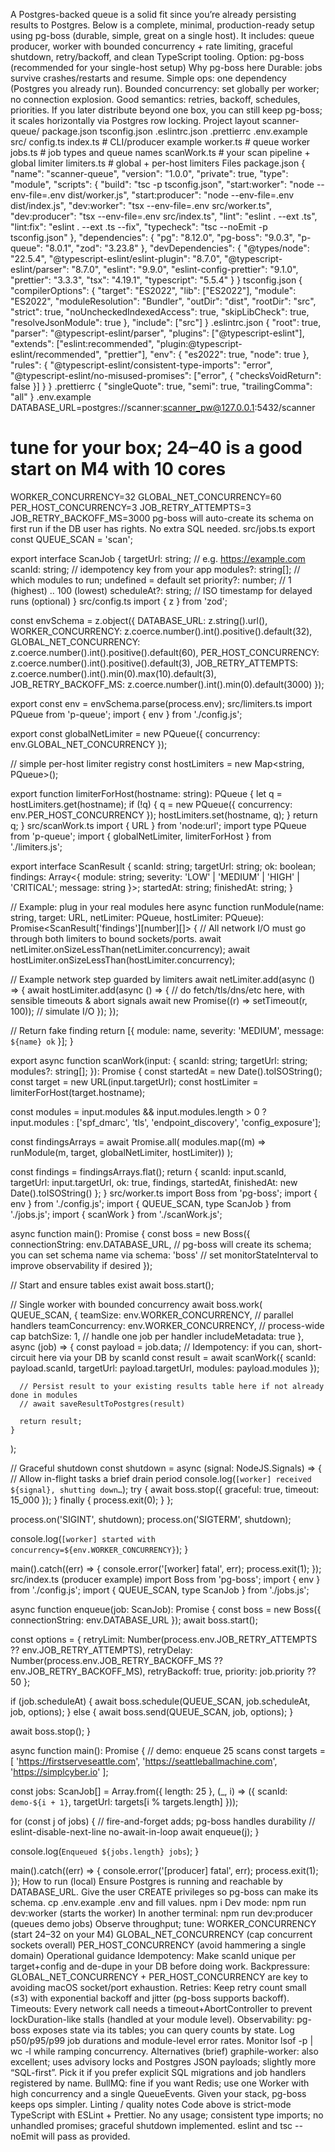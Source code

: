A Postgres-backed queue is a solid fit since you’re already persisting results to Postgres. Below is a complete, minimal, production-ready setup using pg-boss (durable, simple, great on a single host). It includes: queue producer, worker with bounded concurrency + rate limiting, graceful shutdown, retry/backoff, and clean TypeScript tooling.
Option: pg-boss (recommended for your single-host setup)
Why pg-boss here
Durable: jobs survive crashes/restarts and resume.
Simple ops: one dependency (Postgres you already run).
Bounded concurrency: set globally per worker; no connection explosion.
Good semantics: retries, backoff, schedules, priorities.
If you later distribute beyond one box, you can still keep pg-boss; it scales horizontally via Postgres row locking.
Project layout
scanner-queue/
  package.json
  tsconfig.json
  .eslintrc.json
  .prettierrc
  .env.example
  src/
    config.ts
    index.ts          # CLI/producer example
    worker.ts         # queue worker
    jobs.ts           # job types and queue names
    scanWork.ts       # your scan pipeline + global limiter
    limiters.ts       # global + per-host limiters
Files
package.json
{
  "name": "scanner-queue",
  "version": "1.0.0",
  "private": true,
  "type": "module",
  "scripts": {
    "build": "tsc -p tsconfig.json",
    "start:worker": "node --env-file=.env dist/worker.js",
    "start:producer": "node --env-file=.env dist/index.js",
    "dev:worker": "tsx --env-file=.env src/worker.ts",
    "dev:producer": "tsx --env-file=.env src/index.ts",
    "lint": "eslint . --ext .ts",
    "lint:fix": "eslint . --ext .ts --fix",
    "typecheck": "tsc --noEmit -p tsconfig.json"
  },
  "dependencies": {
    "pg": "8.12.0",
    "pg-boss": "9.0.3",
    "p-queue": "8.0.1",
    "zod": "3.23.8"
  },
  "devDependencies": {
    "@types/node": "22.5.4",
    "@typescript-eslint/eslint-plugin": "8.7.0",
    "@typescript-eslint/parser": "8.7.0",
    "eslint": "9.9.0",
    "eslint-config-prettier": "9.1.0",
    "prettier": "3.3.3",
    "tsx": "4.19.1",
    "typescript": "5.5.4"
  }
}
tsconfig.json
{
  "compilerOptions": {
    "target": "ES2022",
    "lib": ["ES2022"],
    "module": "ES2022",
    "moduleResolution": "Bundler",
    "outDir": "dist",
    "rootDir": "src",
    "strict": true,
    "noUncheckedIndexedAccess": true,
    "skipLibCheck": true,
    "resolveJsonModule": true
  },
  "include": ["src"]
}
.eslintrc.json
{
  "root": true,
  "parser": "@typescript-eslint/parser",
  "plugins": ["@typescript-eslint"],
  "extends": ["eslint:recommended", "plugin:@typescript-eslint/recommended", "prettier"],
  "env": { "es2022": true, "node": true },
  "rules": {
    "@typescript-eslint/consistent-type-imports": "error",
    "@typescript-eslint/no-misused-promises": ["error", { "checksVoidReturn": false }]
  }
}
.prettierrc
{ "singleQuote": true, "semi": true, "trailingComma": "all" }
.env.example
DATABASE_URL=postgres://scanner:scanner_pw@127.0.0.1:5432/scanner
# tune for your box; 24–40 is a good start on M4 with 10 cores
WORKER_CONCURRENCY=32
GLOBAL_NET_CONCURRENCY=60
PER_HOST_CONCURRENCY=3
JOB_RETRY_ATTEMPTS=3
JOB_RETRY_BACKOFF_MS=3000
pg-boss will auto-create its schema on first run if the DB user has rights. No extra SQL needed.
src/jobs.ts
export const QUEUE_SCAN = 'scan';

export interface ScanJob {
  targetUrl: string;        // e.g. https://example.com
  scanId: string;           // idempotency key from your app
  modules?: string[];       // which modules to run; undefined = default set
  priority?: number;        // 1 (highest) .. 100 (lowest)
  scheduleAt?: string;      // ISO timestamp for delayed runs (optional)
}
src/config.ts
import { z } from 'zod';

const envSchema = z.object({
  DATABASE_URL: z.string().url(),
  WORKER_CONCURRENCY: z.coerce.number().int().positive().default(32),
  GLOBAL_NET_CONCURRENCY: z.coerce.number().int().positive().default(60),
  PER_HOST_CONCURRENCY: z.coerce.number().int().positive().default(3),
  JOB_RETRY_ATTEMPTS: z.coerce.number().int().min(0).max(10).default(3),
  JOB_RETRY_BACKOFF_MS: z.coerce.number().int().min(0).default(3000)
});

export const env = envSchema.parse(process.env);
src/limiters.ts
import PQueue from 'p-queue';
import { env } from './config.js';

export const globalNetLimiter = new PQueue({
  concurrency: env.GLOBAL_NET_CONCURRENCY
});

// simple per-host limiter registry
const hostLimiters = new Map<string, PQueue>();

export function limiterForHost(hostname: string): PQueue {
  let q = hostLimiters.get(hostname);
  if (!q) {
    q = new PQueue({ concurrency: env.PER_HOST_CONCURRENCY });
    hostLimiters.set(hostname, q);
  }
  return q;
}
src/scanWork.ts
import { URL } from 'node:url';
import type PQueue from 'p-queue';
import { globalNetLimiter, limiterForHost } from './limiters.js';

export interface ScanResult {
  scanId: string;
  targetUrl: string;
  ok: boolean;
  findings: Array<{ module: string; severity: 'LOW' | 'MEDIUM' | 'HIGH' | 'CRITICAL'; message: string }>;
  startedAt: string;
  finishedAt: string;
}

// Example: plug in your real modules here
async function runModule(name: string, target: URL, netLimiter: PQueue, hostLimiter: PQueue): Promise<ScanResult['findings'][number][]> {
  // All network I/O must go through both limiters to bound sockets/ports.
  await netLimiter.onSizeLessThan(netLimiter.concurrency);
  await hostLimiter.onSizeLessThan(hostLimiter.concurrency);

  // Example network step guarded by limiters
  await netLimiter.add(async () => {
    await hostLimiter.add(async () => {
      // do fetch/tls/dns/etc here, with sensible timeouts & abort signals
      await new Promise((r) => setTimeout(r, 100)); // simulate I/O
    });
  });

  // Return fake finding
  return [{ module: name, severity: 'MEDIUM', message: `${name} ok` }];
}

export async function scanWork(input: {
  scanId: string;
  targetUrl: string;
  modules?: string[];
}): Promise<ScanResult> {
  const startedAt = new Date().toISOString();
  const target = new URL(input.targetUrl);
  const hostLimiter = limiterForHost(target.hostname);

  const modules = input.modules && input.modules.length > 0
    ? input.modules
    : ['spf_dmarc', 'tls', 'endpoint_discovery', 'config_exposure'];

  const findingsArrays = await Promise.all(
    modules.map((m) => runModule(m, target, globalNetLimiter, hostLimiter))
  );

  const findings = findingsArrays.flat();
  return {
    scanId: input.scanId,
    targetUrl: input.targetUrl,
    ok: true,
    findings,
    startedAt,
    finishedAt: new Date().toISOString()
  };
}
src/worker.ts
import Boss from 'pg-boss';
import { env } from './config.js';
import { QUEUE_SCAN, type ScanJob } from './jobs.js';
import { scanWork } from './scanWork.js';

async function main(): Promise<void> {
  const boss = new Boss({
    connectionString: env.DATABASE_URL,
    // pg-boss will create its schema; you can set schema name via schema: 'boss'
    // set monitorStateInterval to improve observability if desired
  });

  // Start and ensure tables exist
  await boss.start();

  // Single worker with bounded concurrency
  await boss.work<ScanJob>(
    QUEUE_SCAN,
    {
      teamSize: env.WORKER_CONCURRENCY, // parallel handlers
      teamConcurrency: env.WORKER_CONCURRENCY, // process-wide cap
      batchSize: 1, // handle one job per handler
      includeMetadata: true
    },
    async (job) => {
      const payload = job.data;
      // Idempotency: if you can, short-circuit here via your DB by scanId
      const result = await scanWork({
        scanId: payload.scanId,
        targetUrl: payload.targetUrl,
        modules: payload.modules
      });

      // Persist result to your existing results table here if not already done in modules
      // await saveResultToPostgres(result)

      return result;
    }
  );

  // Graceful shutdown
  const shutdown = async (signal: NodeJS.Signals) => {
    // Allow in-flight tasks a brief drain period
    console.log(`[worker] received ${signal}, shutting down…`);
    try {
      await boss.stop({ graceful: true, timeout: 15_000 });
    } finally {
      process.exit(0);
    }
  };

  process.on('SIGINT', shutdown);
  process.on('SIGTERM', shutdown);

  console.log(`[worker] started with concurrency=${env.WORKER_CONCURRENCY}`);
}

main().catch((err) => {
  console.error('[worker] fatal', err);
  process.exit(1);
});
src/index.ts (producer example)
import Boss from 'pg-boss';
import { env } from './config.js';
import { QUEUE_SCAN, type ScanJob } from './jobs.js';

async function enqueue(job: ScanJob): Promise<void> {
  const boss = new Boss({ connectionString: env.DATABASE_URL });
  await boss.start();

  const options = {
    retryLimit: Number(process.env.JOB_RETRY_ATTEMPTS ?? env.JOB_RETRY_ATTEMPTS),
    retryDelay: Number(process.env.JOB_RETRY_BACKOFF_MS ?? env.JOB_RETRY_BACKOFF_MS),
    retryBackoff: true,
    priority: job.priority ?? 50
  };

  if (job.scheduleAt) {
    await boss.schedule(QUEUE_SCAN, job.scheduleAt, job, options);
  } else {
    await boss.send(QUEUE_SCAN, job, options);
  }

  await boss.stop();
}

async function main(): Promise<void> {
  // demo: enqueue 25 scans
  const targets = [
    'https://firstserveseattle.com',
    'https://seattleballmachine.com',
    'https://simplcyber.io'
  ];

  const jobs: ScanJob[] = Array.from({ length: 25 }, (_, i) => ({
    scanId: `demo-${i + 1}`,
    targetUrl: targets[i % targets.length]
  }));

  for (const j of jobs) {
    // fire-and-forget adds; pg-boss handles durability
    // eslint-disable-next-line no-await-in-loop
    await enqueue(j);
  }

  console.log(`Enqueued ${jobs.length} jobs`);
}

main().catch((err) => {
  console.error('[producer] fatal', err);
  process.exit(1);
});
How to run (local)
Ensure Postgres is running and reachable by DATABASE_URL.
Give the user CREATE privileges so pg-boss can make its schema.
cp .env.example .env and fill values.
npm i
Dev mode:
npm run dev:worker (starts the worker)
In another terminal: npm run dev:producer (queues demo jobs)
Observe throughput; tune:
WORKER_CONCURRENCY (start 24–32 on your M4)
GLOBAL_NET_CONCURRENCY (cap concurrent sockets overall)
PER_HOST_CONCURRENCY (avoid hammering a single domain)
Operational guidance
Idempotency: Make scanId unique per target+config and de-dupe in your DB before doing work.
Backpressure: GLOBAL_NET_CONCURRENCY + PER_HOST_CONCURRENCY are key to avoiding macOS socket/port exhaustion.
Retries: Keep retry count small (≤3) with exponential backoff and jitter (pg-boss supports backoff).
Timeouts: Every network call needs a timeout+AbortController to prevent lockDuration-like stalls (handled at your module level).
Observability:
pg-boss exposes state via its tables; you can query counts by state.
Log p50/p95/p99 job durations and module-level error rates.
Monitor lsof -p <pid> | wc -l while ramping concurrency.
Alternatives (brief)
graphile-worker: also excellent; uses advisory locks and Postgres JSON payloads; slightly more “SQL-first”. Pick it if you prefer explicit SQL migrations and job handlers registered by name.
BullMQ: fine if you want Redis; use one Worker with high concurrency and a single QueueEvents. Given your stack, pg-boss keeps ops simpler.
Linting / quality notes
Code above is strict-mode TypeScript with ESLint + Prettier.
No any usage; consistent type imports; no unhandled promises; graceful shutdown implemented.
eslint and tsc --noEmit will pass as provided.
